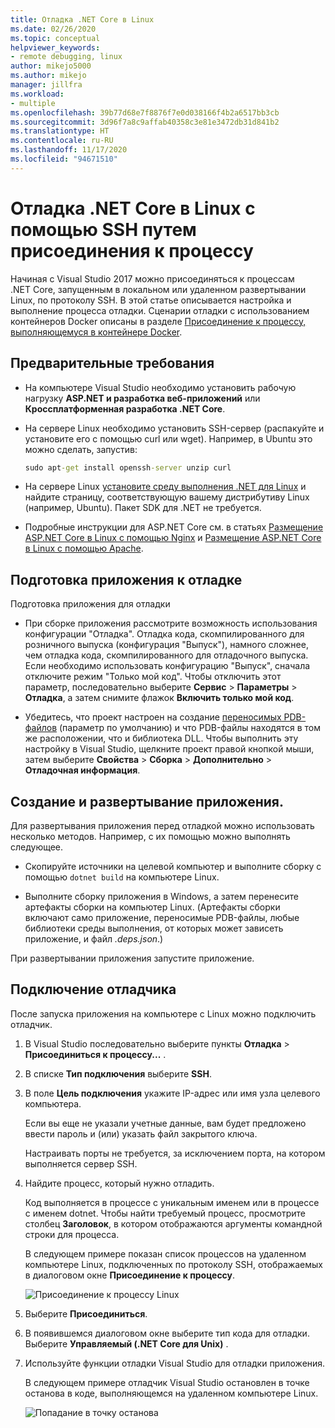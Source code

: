 ```yaml
---
title: Отладка .NET Core в Linux
ms.date: 02/26/2020
ms.topic: conceptual
helpviewer_keywords:
- remote debugging, linux
author: mikejo5000
ms.author: mikejo
manager: jillfra
ms.workload:
- multiple
ms.openlocfilehash: 39b77d68e7f8876f7e0d038166f4b2a6517bb3cb
ms.sourcegitcommit: 3d96f7a8c9affab40358c3e81e3472db31d841b2
ms.translationtype: HT
ms.contentlocale: ru-RU
ms.lasthandoff: 11/17/2020
ms.locfileid: "94671510"
---
```

# <a name="debug-net-core-on-linux-using-ssh-by-attaching-to-a-process"></a>Отладка .NET Core в Linux с помощью SSH путем присоединения к процессу

Начиная с Visual Studio 2017 можно присоединяться к процессам .NET Core, запущенным в локальном или удаленном развертывании Linux, по протоколу SSH. В этой статье описывается настройка и выполнение процесса отладки. Сценарии отладки с использованием контейнеров Docker описаны в разделе [Присоединение к процессу, выполняющемуся в контейнере Docker](../debugger/attach-to-process-running-in-docker-container.md).

## <a name="prerequisites"></a>Предварительные требования

- На компьютере Visual Studio необходимо установить рабочую нагрузку **ASP.NET и разработка веб-приложений** или **Кроссплатформенная разработка .NET Core**.

- На сервере Linux необходимо установить SSH-сервер (распакуйте и установите его с помощью curl или wget). Например, в Ubuntu это можно сделать, запустив:

  ``` cmd
  sudo apt-get install openssh-server unzip curl
  ```

- На сервере Linux [установите среду выполнения .NET для Linux](/dotnet/core/install/linux) и найдите страницу, соответствующую вашему дистрибутиву Linux (например, Ubuntu). Пакет SDK для .NET не требуется.

- Подробные инструкции для ASP.NET Core см. в статьях [Размещение ASP.NET Core в Linux с помощью Nginx](/aspnet/core/host-and-deploy/linux-nginx) и [Размещение ASP.NET Core в Linux с помощью Apache](/aspnet/core/host-and-deploy/linux-apache).

## <a name="prepare-your-application-for-debugging"></a>Подготовка приложения к отладке

Подготовка приложения для отладки

- При сборке приложения рассмотрите возможность использования конфигурации "Отладка". Отладка кода, скомпилированного для розничного выпуска (конфигурация "Выпуск"), намного сложнее, чем отладка кода, скомпилированного для отладочного выпуска. Если необходимо использовать конфигурацию "Выпуск", сначала отключите режим "Только мой код". Чтобы отключить этот параметр, последовательно выберите **Сервис** > **Параметры** > **Отладка**, а затем снимите флажок **Включить только мой код**.

- Убедитесь, что проект настроен на создание [переносимых PDB-файлов](https://github.com/OmniSharp/omnisharp-vscode/wiki/Portable-PDBs) (параметр по умолчанию) и что PDB-файлы находятся в том же расположении, что и библиотека DLL. Чтобы выполнить эту настройку в Visual Studio, щелкните проект правой кнопкой мыши, затем выберите **Свойства** > **Сборка** > **Дополнительно** > **Отладочная информация**.

## <a name="build-and-deploy-the-application"></a>Создание и развертывание приложения.

Для развертывания приложения перед отладкой можно использовать несколько методов. Например, с их помощью можно выполнять следующее.

- Скопируйте источники на целевой компьютер и выполните сборку с помощью ```dotnet build``` на компьютере Linux.

- Выполните сборку приложения в Windows, а затем перенесите артефакты сборки на компьютер Linux. (Артефакты сборки включают само приложение, переносимые PDB-файлы, любые библиотеки среды выполнения, от которых может зависеть приложение, и файл *.deps.json*.)

При развертывании приложения запустите приложение.

## <a name="attach-the-debugger"></a>Подключение отладчика

После запуска приложения на компьютере с Linux можно подключить отладчик.

1. В Visual Studio последовательно выберите пункты **Отладка** > **Присоединиться к процессу...** .

1. В списке **Тип подключения** выберите **SSH**.

1. В поле **Цель подключения** укажите IP-адрес или имя узла целевого компьютера.

   Если вы еще не указали учетные данные, вам будет предложено ввести пароль и (или) указать файл закрытого ключа.

   Настраивать порты не требуется, за исключением порта, на котором выполняется сервер SSH.

1. Найдите процесс, который нужно отладить.

   Код выполняется в процессе с уникальным именем или в процессе с именем dotnet. Чтобы найти требуемый процесс, просмотрите столбец **Заголовок**, в котором отображаются аргументы командной строки для процесса.

   В следующем примере показан список процессов на удаленном компьютере Linux, подключенных по протоколу SSH, отображаемых в диалоговом окне **Присоединение к процессу**.

   ![Присоединение к процессу Linux](media/remote-debug-linux-over-ssh-attach.png)

1. Выберите **Присоединиться**.

1. В появившемся диалоговом окне выберите тип кода для отладки. Выберите **Управляемый (.NET Core для Unix)** .

1. Используйте функции отладки Visual Studio для отладки приложения.

   В следующем примере отладчик Visual Studio остановлен в точке останова в коде, выполняющемся на удаленном компьютере Linux.

   ![Попадание в точку останова](media/remote-debug-linux-over-ssh-hit-breakpoint.png)